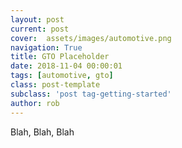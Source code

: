 ```yaml
---
layout: post
current: post
cover:  assets/images/automotive.png
navigation: True
title: GTO Placeholder
date: 2018-11-04 00:00:01
tags: [automotive, gto]
class: post-template
subclass: 'post tag-getting-started'
author: rob
---
```


Blah, Blah, Blah
